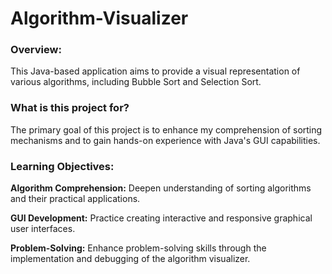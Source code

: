 # Algorithm-Visualizer
### Overview:
This Java-based application aims to provide a visual representation of various algorithms, including Bubble Sort and Selection Sort. 

### What is this project for?
The primary goal of this project is to enhance my comprehension of sorting mechanisms and to gain hands-on experience with Java's GUI capabilities.

### Learning Objectives:
**Algorithm Comprehension:** Deepen understanding of sorting algorithms and their practical applications.

**GUI Development:** Practice creating interactive and responsive graphical user interfaces.

**Problem-Solving:** Enhance problem-solving skills through the implementation and debugging of the algorithm visualizer.
